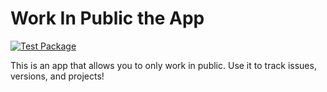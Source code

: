 # Work In Public the App
[![Test Package](https://github.com/heyjaywilson/wip-apple/actions/workflows/TestPackage.yaml/badge.svg)](https://github.com/heyjaywilson/wip-apple/actions/workflows/TestPackage.yaml)

This is an app that allows you to only work in public. Use it to track issues, versions, and projects!
